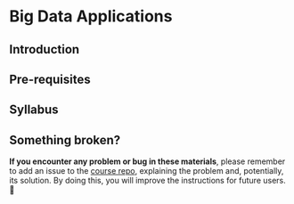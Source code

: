 # Big Data Applications

## Introduction

## Pre-requisites

## Syllabus

## Something broken?

**If you encounter any problem or bug in these materials**, please remember to add an issue to the [course repo](https://github.com/cmontemuino/bda-course), explaining the problem and, potentially, its solution.
By doing this, you will improve the instructions for future users. 🎉
